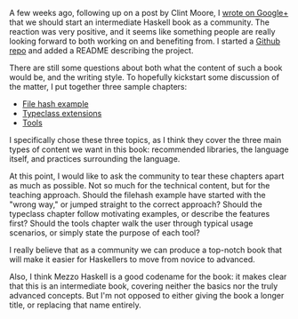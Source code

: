 A few weeks ago, following up on a post by Clint Moore, I
[wrote on Google+](https://plus.google.com/u/0/116553865628071717889/posts/Tmx7pdtV8cU)
that we should start an intermediate Haskell book as a community. The reaction
was very positive, and it seems like something people are really looking
forward to both working on and benefiting from. I started a [Github repo](https://github.com/mezzohaskell/mezzohaskell)
and added a README describing the project.

There are still some questions about both what the content of such a book would be, and the writing style. To hopefully kickstart some discussion of the matter, I put together three sample chapters:

* [File hash example](https://github.com/mezzohaskell/mezzohaskell/blob/master/chapters/examples/filehash.md)
* [Typeclass extensions](https://github.com/mezzohaskell/mezzohaskell/tree/master/chapters/language)
* [Tools](https://github.com/mezzohaskell/mezzohaskell/blob/master/chapters/tools.md)

I specifically chose these three topics, as I think they cover the three main
types of content we want in this book: recommended libraries, the language
itself, and practices surrounding the language.

At this point, I would like to ask the community to tear these chapters apart
as much as possible. Not so much for the technical content, but for the
teaching approach. Should the filehash example have started with the "wrong
way," or jumped straight to the correct approach? Should the typeclass chapter
follow motivating examples, or describe the features first? Should the tools
chapter walk the user through typical usage scenarios, or simply state the
purpose of each tool?

I really believe that as a community we can produce a top-notch book that will
make it easier for Haskellers to move from novice to advanced.

Also, I think Mezzo Haskell is a good codename for the book: it makes clear
that this is an intermediate book, covering neither the basics nor the truly
advanced concepts. But I'm not opposed to either giving the book a longer
title, or replacing that name entirely.
